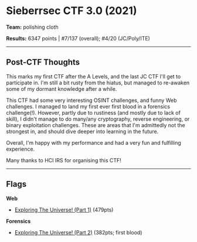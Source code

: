 # Sieberrsec CTF 3.0 (2021)

**Team:** polishing cloth

**Results:** 6347 points | #7/137 (overall); #4/20 (JC/Poly/ITE)

----

## Post-CTF Thoughts

This marks my first CTF after the A Levels, and the last JC CTF I'll get to participate in. I'm still a bit rusty from the hiatus, but managed to re-awaken some of my dormant knowledge after a while.

This CTF had some very interesting OSINT challenges, and funny Web challenges. I managed to land my first ever first blood in a forensics challenge(!). However, partly due to rustiness (and mostly due to lack of skill), I didn't manage to do many/any cryptography, reverse engineering, or binary exploitation challenges. These are areas that I'm admittedly not the strongest in, and should dive deeper into learning in the future.

Overall, I'm happy with my performance and had a very fun and fulfilling experience.

Many thanks to HCI IRS for organising this CTF!

----

## Flags

**Web**
<!--
* [\[Part 1\] FUTURE TECHNOLOGIES AI IOT FOURTH INDUSTRIAL REVOLUTION SECURITY CAMERA](Web/%5BPart%201%5D%20FUTURE%20TECHNOLOGIES%20AI%20IOT%20FOURTH%20INDUSTRIAL%20REVOLUTION%20SECURITY%20CAMERA) (62pts)
* [\[Part 2\] FUTURE TECHNOLOGIES AI IOT FOURTH INDUSTRIAL REVOLUTION SECURITY CAMERA](Web/%5BPart%202%5D%20FUTURE%20TECHNOLOGIES%20AI%20IOT%20FOURTH%20INDUSTRIAL%20REVOLUTION%20SECURITY%20CAMERA) (76pts)
* [TaiYang IT Solution Part 1](Web/TaiYang%20IT%20Solution%20Part%201) (470pts)
* [TaiYang IT Solution Part 2: Electric Boogaloo](TaiYang%20IT%20Solution%20Part%202%3A%20Electric%20Boogaloo) (895pts)
-->
* [Exploring The Universe! (Part 1)](Web/Exploring%20The%20Universe%21%20%28Part%201%29) (479pts)
<!--
**OSINT**
* [We go way back](OSINT/We%20go%20way%20back) (85pts)
* [A Wealth of Information Part 1](OSINT/A%20Wealth%20of%20Information%20Part%201) (69pts)
* [A Wealth of Information Part 2](OSINT/A%20Wealth%20of%20Information%20Part%202) (243pts)
* [Public Transport Hunt](OSINT/Public%20Transport%20Hunt) (380pts)
* ["The Sieberr" Heist Part 1](OSINT/%22The%20Sieberr%22%20Heist%20Part%201) (60pts)
* ["The Sieberr" Heist Part 2](OSINT/%22The%20Sieberr%22%20Heist%20Part%202) (333pts)

-->
**Forensics**
<!--
* [Birds?](Forensics/Birds%3F) (114pts)
* [Duck Delivery](Forensics/Duck%20Delivery) (77pts)
* [Digging In The Dump Pt. I](Forensics/Digging%20In%20The%20Dump%20Pt.%20I) (266pts)
* [Digging In The Dump Pt. II](Forensics/Digging%20In%20The%20Dump%20Pt.%20II) (292pts)
-->
* [Exploring The Universe! (Part 2)](Forensics/Exploring%20The%20Universe%21%20%28Part%202%29) (382pts; first blood)
<!--
**Cryptography**
* [Turbo Fast Crypto, part 1](Cryptography/Turbo%20Fast%20Crypto%2C%20part%201) (117pts)

**Reverse Engineering**
* [Reverse](Reverse%20Engineering/Reverse) (164pts)

**Miscellaneous**
* [Heads and Tails Part 1](Miscellaneous/Heads%20and%20Tails%20Part%201) (50pts)
-->

<!---

----

Check out my teammate's write-ups here: [@ThinkerPal's Sieberrsec CTF 3.0 write-ups]()

--->
